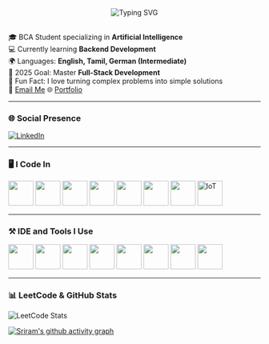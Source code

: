 <div align="center">
  <img src="https://readme-typing-svg.demolab.com?font=Fira+Code&weight=700&size=40&duration=4000&pause=1000&color=006400&center=true&vCenter=true&width=1400&lines=Hi+there%2C+I'm+SRIRAM+%F0%9F%91%8B;A+passionate+Coder%2C+Developer%2C+and+Tech+Enthusiast" alt="Typing SVG" />
</div>
<br>
 
🎓 BCA Student specializing in **Artificial Intelligence**  
 💻 Currently learning **Backend Development**  
🌍 Languages: **English, Tamil, German (Intermediate)**  
🎯 2025 Goal: Master **Full-Stack Development**  
🎉 Fun Fact: I love turning complex problems into simple solutions  
📧 [Email Me](sriram8248196342@gmai.com) 
🌐 [Portfolio](https://sriram-portfolio-08.lovable.app/) 

---

### 🌐 Social Presence  
[![LinkedIn](https://img.shields.io/badge/LinkedIn-0077B5?style=for-the-badge&logo=linkedin&logoColor=white)](https://www.linkedin.com/in/your-linkedin-username/)



---

### 🖥️ I Code In  

 
<p>
<img height="50" width="50" src="https://img.icons8.com/color/48/000000/python.png"/>  
<img height="50" width="50" src="https://img.icons8.com/color/48/000000/java-coffee-cup-logo.png"/>  
<img height="50" width="50" src="https://img.icons8.com/color/48/000000/html-5.png"/>  
<img height="50" width="50" src="https://img.icons8.com/color/48/000000/css3.png"/>  
<img height="50" width="50" src="https://img.icons8.com/color/48/000000/javascript.png"/>  
<img height="50" width="50" src="https://img.icons8.com/color/48/000000/react-native.png"/>    
<img height="50" width="50" src="https://img.icons8.com/color/48/000000/mysql-logo.png"/>        
<img height="50" width="50" src="https://img.icons8.com/external-flat-juicy-fish/60/external-iot-internet-of-things-flat-flat-juicy-fish.png" title="IoT"/>  
</p>
 



---

### ⚒️ IDE and Tools I Use  
<p>
<img height="50" width="50" src="https://img.icons8.com/color/48/000000/visual-studio-code-2019.png"/>  
<img height="50" width="50" src="https://img.icons8.com/color/48/000000/pycharm.png"/>  
<img height="50" width="50" src="https://img.icons8.com/color/50/000000/git.png"/>  
<img height="50" width="50" src="https://img.icons8.com/dusk/64/000000/anaconda.png"/>  
<img height="50" width="50" src="https://img.icons8.com/officel/480/null/java-eclipse.png"/>  
<img height="50" width="50" src="https://img.icons8.com/color/480/null/notion--v1.png"/>  
<img height="50" width="50" src="https://img.icons8.com/color/48/000000/figma--v1.png"/>  
<img height="50" src="https://img.shields.io/badge/Netlify-00C7B7?style=for-the-badge&logo=netlify&logoColor=white"/>  
</p>

---

### 📊 LeetCode & GitHub Stats  

![LeetCode Stats](https://leetcard.jacoblin.cool/Sriram042005?theme=dark&font=Nanum%20Myeongjo&ext=heatmap&site=cn)  

[![Sriram's github activity graph](https://github-readme-activity-graph.vercel.app/graph?username=Sriram042005&bg_color=293036&color=ffffff&line=9ecbff&point=f97583&area=true&hide_border=true)](https://github.com/ashutosh00710/github-readme-activity-graph)  
